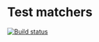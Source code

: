 # Test matchers

[![Build status](https://ci.appveyor.com/api/projects/status/xbl82qa3wgmjdkv1?svg=true)](https://ci.appveyor.com/project/apl1978/ajsmatchers)
